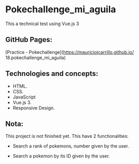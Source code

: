 # Pokechallenge_mi_aguila

This a technical test using Vue.js 3

## GitHub Pages:

[Practice - Pokechallenge](https://mauriciojcarrillo.github.io/
18.pokechallenge_mi_aguila)

## Technologies and concepts:

- HTML.
- CSS.
- JavaScript
- Vue.js 3.
- Responsive Design.

## Nota:

This project is not finished yet. This have 2 functionalities:

- Search a rank of pokemons, number given by the user.

- Search a pokemon by its ID given by the user.
